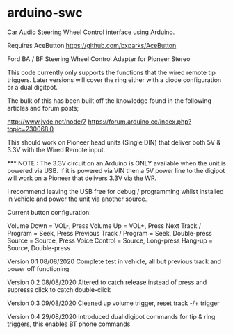 # arduino-swcCar Audio Steering Wheel Control interface using Arduino.Requires AceButton https://github.com/bxparks/AceButtonFord BA / BF Steering Wheel Control Adapter for Pioneer Stereo  This code currently only supports the functions that the wired remote tiptriggers. Later versions will cover the ring either with a diode configurationor a dual digitpot.The bulk of this has been built off the knowledge found in the following articlesand forum posts;http://www.jvde.net/node/7https://forum.arduino.cc/index.php?topic=230068.0  This should work on Pioneer head units (Single DIN) that deliver both 5V & 3.3Vwith the Wired Remote input.  *** NOTE : The 3.3V circuit on an Arduino is ONLY available when the unit is poweredvia USB. If it is powered via VIN then a 5V power line to the digipot will work on aPioneer that delivers 3.3V via the WR.  I recommend leaving the USB free for debug / programming whilst installed in vehicleand power the unit via another source.Current button configuration:Volume Down = VOL-, PressVolume Up = VOL+, PressNext Track / Program = Seek, PressPrevious Track / Program = Seek, Double-pressSource = Source, PressVoice Control = Source, Long-pressHang-up = Source, Double-pressVersion 0.1 08/08/2020Complete test in vehicle, all but previous track and power off functioningVersion 0.2 08/08/2020Altered to catch release instead of press and supresss click to catch double-clickVersion 0.3 09/08/2020Cleaned up volume trigger, reset track -/+ triggerVersion 0.4 29/08/2020Introduced dual digipot commands for tip & ring triggers, this enables BT phone commands   